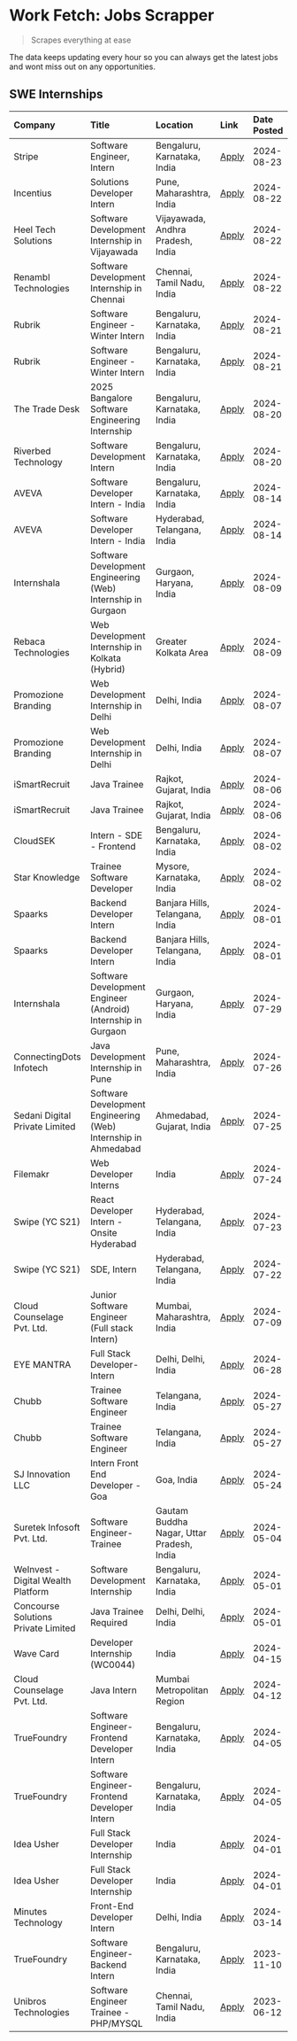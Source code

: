 # Work Fetch: Jobs Scrapper
> Scrapes everything at ease

The data keeps updating every hour so you can always get the latest jobs and wont miss out on any opportunities.

## SWE Internships
<!--START_SECTION:workfetch-->
| Company                             | Title                                                          | Location                                  | Link                                                                                                                                                                                                                                                                                           | Date Posted   |
|:------------------------------------|:---------------------------------------------------------------|:------------------------------------------|:-----------------------------------------------------------------------------------------------------------------------------------------------------------------------------------------------------------------------------------------------------------------------------------------------|:--------------|
| Stripe                              | Software Engineer, Intern                                      | Bengaluru, Karnataka, India               | [Apply](https://in.linkedin.com/jobs/view/software-engineer-intern-at-stripe-4008214242?position=6&pageNum=0&refId=76COc8OCHRaqkJ7Z84SoGg%3D%3D&trackingId=paioZSfCGWwUn34w8z4WeA%3D%3D&trk=public_jobs_jserp-result_search-card)                                                              | 2024-08-23    |
| Incentius                           | Solutions Developer Intern                                     | Pune, Maharashtra, India                  | [Apply](https://in.linkedin.com/jobs/view/solutions-developer-intern-at-incentius-4005695869?position=38&pageNum=0&refId=76COc8OCHRaqkJ7Z84SoGg%3D%3D&trackingId=kooLMi2sCjdUvzAK%2FoWQpQ%3D%3D&trk=public_jobs_jserp-result_search-card)                                                      | 2024-08-22    |
| Heel Tech Solutions                 | Software Development Internship in Vijayawada                  | Vijayawada, Andhra Pradesh, India         | [Apply](https://in.linkedin.com/jobs/view/software-development-internship-in-vijayawada-at-heel-tech-solutions-4007906692?position=47&pageNum=0&refId=76COc8OCHRaqkJ7Z84SoGg%3D%3D&trackingId=WVRfkFEHnuOGwqAUy7awOg%3D%3D&trk=public_jobs_jserp-result_search-card)                           | 2024-08-22    |
| Renambl Technologies                | Software Development Internship in Chennai                     | Chennai, Tamil Nadu, India                | [Apply](https://in.linkedin.com/jobs/view/software-development-internship-in-chennai-at-renambl-technologies-4007910299?position=60&pageNum=0&refId=76COc8OCHRaqkJ7Z84SoGg%3D%3D&trackingId=deJtP%2FjGaT2jJ8E3cdbsKg%3D%3D&trk=public_jobs_jserp-result_search-card)                           | 2024-08-22    |
| Rubrik                              | Software Engineer - Winter Intern                              | Bengaluru, Karnataka, India               | [Apply](https://in.linkedin.com/jobs/view/software-engineer-winter-intern-at-rubrik-4006567784?position=30&pageNum=0&refId=76COc8OCHRaqkJ7Z84SoGg%3D%3D&trackingId=bo6JWfdzV8RrkRqokRP6JA%3D%3D&trk=public_jobs_jserp-result_search-card)                                                      | 2024-08-21    |
| Rubrik                              | Software Engineer - Winter Intern                              | Bengaluru, Karnataka, India               | [Apply](https://in.linkedin.com/jobs/view/software-engineer-winter-intern-at-rubrik-4006567784?position=5&pageNum=2&refId=ePbccdRlyVplyh1tKtVtEQ%3D%3D&trackingId=PYgcnH8TSAUSB6dcpVwmzw%3D%3D&trk=public_jobs_jserp-result_search-card)                                                       | 2024-08-21    |
| The Trade Desk                      | 2025 Bangalore Software Engineering Internship                 | Bengaluru, Karnataka, India               | [Apply](https://in.linkedin.com/jobs/view/2025-bangalore-software-engineering-internship-at-the-trade-desk-3987456531?position=9&pageNum=0&refId=76COc8OCHRaqkJ7Z84SoGg%3D%3D&trackingId=nwtVxUfHrg8FmBajiEYYmQ%3D%3D&trk=public_jobs_jserp-result_search-card)                                | 2024-08-20    |
| Riverbed Technology                 | Software Development Intern                                    | Bengaluru, Karnataka, India               | [Apply](https://in.linkedin.com/jobs/view/software-development-intern-at-riverbed-technology-4004467559?position=50&pageNum=0&refId=76COc8OCHRaqkJ7Z84SoGg%3D%3D&trackingId=v%2BCQq7Sx9UONkvYsh8lkuQ%3D%3D&trk=public_jobs_jserp-result_search-card)                                           | 2024-08-20    |
| AVEVA                               | Software Developer Intern - India                              | Bengaluru, Karnataka, India               | [Apply](https://in.linkedin.com/jobs/view/software-developer-intern-india-at-aveva-3998279987?position=10&pageNum=0&refId=76COc8OCHRaqkJ7Z84SoGg%3D%3D&trackingId=Ef%2B32w482P01rl8R0eHYPw%3D%3D&trk=public_jobs_jserp-result_search-card)                                                     | 2024-08-14    |
| AVEVA                               | Software Developer Intern - India                              | Hyderabad, Telangana, India               | [Apply](https://in.linkedin.com/jobs/view/software-developer-intern-india-at-aveva-3998281598?position=13&pageNum=0&refId=76COc8OCHRaqkJ7Z84SoGg%3D%3D&trackingId=hXAKiB15bTyip4ebsc6rbQ%3D%3D&trk=public_jobs_jserp-result_search-card)                                                       | 2024-08-14    |
| Internshala                         | Software Development Engineering (Web) Internship in Gurgaon   | Gurgaon, Haryana, India                   | [Apply](https://in.linkedin.com/jobs/view/software-development-engineering-web-internship-in-gurgaon-at-internshala-3997620471?position=3&pageNum=0&refId=76COc8OCHRaqkJ7Z84SoGg%3D%3D&trackingId=v%2FZVEMmvfSfJVd%2FhbX5kAQ%3D%3D&trk=public_jobs_jserp-result_search-card)                   | 2024-08-09    |
| Rebaca Technologies                 | Web Development Internship in Kolkata (Hybrid)                 | Greater Kolkata Area                      | [Apply](https://in.linkedin.com/jobs/view/web-development-internship-in-kolkata-hybrid-at-rebaca-technologies-3997621369?position=44&pageNum=0&refId=76COc8OCHRaqkJ7Z84SoGg%3D%3D&trackingId=GoGlGxwUUmh5LFveS%2FMgfQ%3D%3D&trk=public_jobs_jserp-result_search-card)                          | 2024-08-09    |
| Promozione Branding                 | Web Development Internship in Delhi                            | Delhi, India                              | [Apply](https://in.linkedin.com/jobs/view/web-development-internship-in-delhi-at-promozione-branding-3995559880?position=26&pageNum=0&refId=76COc8OCHRaqkJ7Z84SoGg%3D%3D&trackingId=DBaRQQenChkvIrS94G1Fyw%3D%3D&trk=public_jobs_jserp-result_search-card)                                     | 2024-08-07    |
| Promozione Branding                 | Web Development Internship in Delhi                            | Delhi, India                              | [Apply](https://in.linkedin.com/jobs/view/web-development-internship-in-delhi-at-promozione-branding-3995559880?position=1&pageNum=2&refId=ePbccdRlyVplyh1tKtVtEQ%3D%3D&trackingId=n4jV0v3kdhL%2FAI9wLa0IRQ%3D%3D&trk=public_jobs_jserp-result_search-card)                                    | 2024-08-07    |
| iSmartRecruit                       | Java Trainee                                                   | Rajkot, Gujarat, India                    | [Apply](https://in.linkedin.com/jobs/view/java-trainee-at-ismartrecruit-3992301825?position=35&pageNum=0&refId=76COc8OCHRaqkJ7Z84SoGg%3D%3D&trackingId=wYmJM%2BEcL9k7aBW56f%2BJcA%3D%3D&trk=public_jobs_jserp-result_search-card)                                                              | 2024-08-06    |
| iSmartRecruit                       | Java Trainee                                                   | Rajkot, Gujarat, India                    | [Apply](https://in.linkedin.com/jobs/view/java-trainee-at-ismartrecruit-3992301825?position=10&pageNum=2&refId=ePbccdRlyVplyh1tKtVtEQ%3D%3D&trackingId=rkHdSzwnns1lqdSsFTj%2Fmg%3D%3D&trk=public_jobs_jserp-result_search-card)                                                                | 2024-08-06    |
| CloudSEK                            | Intern - SDE - Frontend                                        | Bengaluru, Karnataka, India               | [Apply](https://in.linkedin.com/jobs/view/intern-sde-frontend-at-cloudsek-3991574495?position=25&pageNum=0&refId=76COc8OCHRaqkJ7Z84SoGg%3D%3D&trackingId=6FcOhCpJB4F3vB%2BZpwGGQg%3D%3D&trk=public_jobs_jserp-result_search-card)                                                              | 2024-08-02    |
| Star Knowledge                      | Trainee Software Developer                                     | Mysore, Karnataka, India                  | [Apply](https://in.linkedin.com/jobs/view/trainee-software-developer-at-star-knowledge-3991516161?position=59&pageNum=0&refId=76COc8OCHRaqkJ7Z84SoGg%3D%3D&trackingId=CjoYLUe3orK7o5wmwdLZoA%3D%3D&trk=public_jobs_jserp-result_search-card)                                                   | 2024-08-02    |
| Spaarks                             | Backend Developer Intern                                       | Banjara Hills, Telangana, India           | [Apply](https://in.linkedin.com/jobs/view/backend-developer-intern-at-spaarks-3990226465?position=32&pageNum=0&refId=76COc8OCHRaqkJ7Z84SoGg%3D%3D&trackingId=%2Bu4%2Bpb4WYKXcDLWb%2Ba7k0w%3D%3D&trk=public_jobs_jserp-result_search-card)                                                      | 2024-08-01    |
| Spaarks                             | Backend Developer Intern                                       | Banjara Hills, Telangana, India           | [Apply](https://in.linkedin.com/jobs/view/backend-developer-intern-at-spaarks-3990226465?position=7&pageNum=2&refId=ePbccdRlyVplyh1tKtVtEQ%3D%3D&trackingId=A0eipHE5Yrh0Bst04OdVsw%3D%3D&trk=public_jobs_jserp-result_search-card)                                                             | 2024-08-01    |
| Internshala                         | Software Development Engineer (Android) Internship in Gurgaon  | Gurgaon, Haryana, India                   | [Apply](https://in.linkedin.com/jobs/view/software-development-engineer-android-internship-in-gurgaon-at-internshala-3987153031?position=46&pageNum=0&refId=76COc8OCHRaqkJ7Z84SoGg%3D%3D&trackingId=a5TSNiGSUv8CPGzERfe%2F%2Bg%3D%3D&trk=public_jobs_jserp-result_search-card)                 | 2024-07-29    |
| ConnectingDots Infotech             | Java Development Internship in Pune                            | Pune, Maharashtra, India                  | [Apply](https://in.linkedin.com/jobs/view/java-development-internship-in-pune-at-connectingdots-infotech-3983314097?position=39&pageNum=0&refId=76COc8OCHRaqkJ7Z84SoGg%3D%3D&trackingId=eMFxLLdN8ItjNCANKQccEA%3D%3D&trk=public_jobs_jserp-result_search-card)                                 | 2024-07-26    |
| Sedani Digital Private Limited      | Software Development Engineering (Web) Internship in Ahmedabad | Ahmedabad, Gujarat, India                 | [Apply](https://in.linkedin.com/jobs/view/software-development-engineering-web-internship-in-ahmedabad-at-sedani-digital-private-limited-3985017980?position=18&pageNum=0&refId=76COc8OCHRaqkJ7Z84SoGg%3D%3D&trackingId=PkRMzMeX0h3JyBGSsqv6Cw%3D%3D&trk=public_jobs_jserp-result_search-card) | 2024-07-25    |
| Filemakr                            | Web Developer Interns                                          | India                                     | [Apply](https://in.linkedin.com/jobs/view/web-developer-interns-at-filemakr-3981227003?position=42&pageNum=0&refId=76COc8OCHRaqkJ7Z84SoGg%3D%3D&trackingId=5fggBP6Mr0t6oCk%2Fqjbo5w%3D%3D&trk=public_jobs_jserp-result_search-card)                                                            | 2024-07-24    |
| Swipe (YC S21)                      | React Developer Intern - Onsite Hyderabad                      | Hyderabad, Telangana, India               | [Apply](https://in.linkedin.com/jobs/view/react-developer-intern-onsite-hyderabad-at-swipe-yc-s21-3981326010?position=41&pageNum=0&refId=76COc8OCHRaqkJ7Z84SoGg%3D%3D&trackingId=My%2B12iXjLUdTnTm3jMocJA%3D%3D&trk=public_jobs_jserp-result_search-card)                                      | 2024-07-23    |
| Swipe (YC S21)                      | SDE, Intern                                                    | Hyderabad, Telangana, India               | [Apply](https://in.linkedin.com/jobs/view/sde-intern-at-swipe-yc-s21-3980368092?position=58&pageNum=0&refId=76COc8OCHRaqkJ7Z84SoGg%3D%3D&trackingId=MvkPnZw7EaDN3n4vmnjQLw%3D%3D&trk=public_jobs_jserp-result_search-card)                                                                     | 2024-07-22    |
| Cloud Counselage Pvt. Ltd.          | Junior Software Engineer (Full stack Intern)                   | Mumbai, Maharashtra, India                | [Apply](https://in.linkedin.com/jobs/view/junior-software-engineer-full-stack-intern-at-cloud-counselage-pvt-ltd-3967725851?position=20&pageNum=0&refId=76COc8OCHRaqkJ7Z84SoGg%3D%3D&trackingId=Utjx8UilERXvx1tDqSaDow%3D%3D&trk=public_jobs_jserp-result_search-card)                         | 2024-07-09    |
| EYE MANTRA                          | Full Stack Developer- Intern                                   | Delhi, Delhi, India                       | [Apply](https://in.linkedin.com/jobs/view/full-stack-developer-intern-at-eye-mantra-3960988037?position=54&pageNum=0&refId=76COc8OCHRaqkJ7Z84SoGg%3D%3D&trackingId=JZtLqR3fzBTGDTlmOr6Nkw%3D%3D&trk=public_jobs_jserp-result_search-card)                                                      | 2024-06-28    |
| Chubb                               | Trainee Software Engineer                                      | Telangana, India                          | [Apply](https://in.linkedin.com/jobs/view/trainee-software-engineer-at-chubb-3955950075?position=34&pageNum=0&refId=76COc8OCHRaqkJ7Z84SoGg%3D%3D&trackingId=si8EA7WlU1XBGo9bfdzQXQ%3D%3D&trk=public_jobs_jserp-result_search-card)                                                             | 2024-05-27    |
| Chubb                               | Trainee Software Engineer                                      | Telangana, India                          | [Apply](https://in.linkedin.com/jobs/view/trainee-software-engineer-at-chubb-3955950075?position=9&pageNum=2&refId=ePbccdRlyVplyh1tKtVtEQ%3D%3D&trackingId=JFq0m05PT%2Fr6Un%2Fl%2BXjnXw%3D%3D&trk=public_jobs_jserp-result_search-card)                                                        | 2024-05-27    |
| SJ Innovation LLC                   | Intern Front End Developer - Goa                               | Goa, India                                | [Apply](https://in.linkedin.com/jobs/view/intern-front-end-developer-goa-at-sj-innovation-llc-3931678611?position=16&pageNum=0&refId=76COc8OCHRaqkJ7Z84SoGg%3D%3D&trackingId=EKxqQIIcDksxmVG587df8A%3D%3D&trk=public_jobs_jserp-result_search-card)                                            | 2024-05-24    |
| Suretek Infosoft Pvt. Ltd.          | Software Engineer-Trainee                                      | Gautam Buddha Nagar, Uttar Pradesh, India | [Apply](https://in.linkedin.com/jobs/view/software-engineer-trainee-at-suretek-infosoft-pvt-ltd-3916999948?position=45&pageNum=0&refId=76COc8OCHRaqkJ7Z84SoGg%3D%3D&trackingId=q3Q2PKHowuX6LTk1MKZ0xA%3D%3D&trk=public_jobs_jserp-result_search-card)                                          | 2024-05-04    |
| WeInvest - Digital Wealth Platform  | Software Development Internship                                | Bengaluru, Karnataka, India               | [Apply](https://in.linkedin.com/jobs/view/software-development-internship-at-weinvest-digital-wealth-platform-3912867225?position=2&pageNum=0&refId=76COc8OCHRaqkJ7Z84SoGg%3D%3D&trackingId=Vwn22G8vVyAR0oUH%2FmVd5A%3D%3D&trk=public_jobs_jserp-result_search-card)                           | 2024-05-01    |
| Concourse Solutions Private Limited | Java Trainee Required                                          | Delhi, Delhi, India                       | [Apply](https://in.linkedin.com/jobs/view/java-trainee-required-at-concourse-solutions-private-limited-3912869388?position=15&pageNum=0&refId=76COc8OCHRaqkJ7Z84SoGg%3D%3D&trackingId=yTSH5Mouluc8aDtyd8NCrA%3D%3D&trk=public_jobs_jserp-result_search-card)                                   | 2024-05-01    |
| Wave Card                           | Developer Internship (WC0044)                                  | India                                     | [Apply](https://in.linkedin.com/jobs/view/developer-internship-wc0044-at-wave-card-3900079966?position=57&pageNum=0&refId=76COc8OCHRaqkJ7Z84SoGg%3D%3D&trackingId=HnyEEC%2FBaG8UyOxiRTLF8w%3D%3D&trk=public_jobs_jserp-result_search-card)                                                     | 2024-04-15    |
| Cloud Counselage Pvt. Ltd.          | Java Intern                                                    | Mumbai Metropolitan Region                | [Apply](https://in.linkedin.com/jobs/view/java-intern-at-cloud-counselage-pvt-ltd-3896025667?position=49&pageNum=0&refId=76COc8OCHRaqkJ7Z84SoGg%3D%3D&trackingId=%2FhTBVn%2FNJ3iyzrze7MB3Uw%3D%3D&trk=public_jobs_jserp-result_search-card)                                                    | 2024-04-12    |
| TrueFoundry                         | Software Engineer- Frontend Developer Intern                   | Bengaluru, Karnataka, India               | [Apply](https://in.linkedin.com/jobs/view/software-engineer-frontend-developer-intern-at-truefoundry-3887320206?position=31&pageNum=0&refId=76COc8OCHRaqkJ7Z84SoGg%3D%3D&trackingId=YTerQT0%2BTT84Ye4LsAIiEQ%3D%3D&trk=public_jobs_jserp-result_search-card)                                   | 2024-04-05    |
| TrueFoundry                         | Software Engineer- Frontend Developer Intern                   | Bengaluru, Karnataka, India               | [Apply](https://in.linkedin.com/jobs/view/software-engineer-frontend-developer-intern-at-truefoundry-3887320206?position=6&pageNum=2&refId=ePbccdRlyVplyh1tKtVtEQ%3D%3D&trackingId=WdvWRzwatPF0l75PXLt89w%3D%3D&trk=public_jobs_jserp-result_search-card)                                      | 2024-04-05    |
| Idea Usher                          | Full Stack Developer Internship                                | India                                     | [Apply](https://in.linkedin.com/jobs/view/full-stack-developer-internship-at-idea-usher-3879565540?position=28&pageNum=0&refId=76COc8OCHRaqkJ7Z84SoGg%3D%3D&trackingId=MI3WD%2FHYkxBYWmWXK4ZtRw%3D%3D&trk=public_jobs_jserp-result_search-card)                                                | 2024-04-01    |
| Idea Usher                          | Full Stack Developer Internship                                | India                                     | [Apply](https://in.linkedin.com/jobs/view/full-stack-developer-internship-at-idea-usher-3879565540?position=3&pageNum=2&refId=ePbccdRlyVplyh1tKtVtEQ%3D%3D&trackingId=uOTVx0yoydsjTE4L0Vp%2F1A%3D%3D&trk=public_jobs_jserp-result_search-card)                                                 | 2024-04-01    |
| Minutes Technology                  | Front-End Developer Intern                                     | Delhi, India                              | [Apply](https://in.linkedin.com/jobs/view/front-end-developer-intern-at-minutes-technology-3853712549?position=24&pageNum=0&refId=76COc8OCHRaqkJ7Z84SoGg%3D%3D&trackingId=I2ZUY0oOO1yLMaCeSr8UQQ%3D%3D&trk=public_jobs_jserp-result_search-card)                                               | 2024-03-14    |
| TrueFoundry                         | Software Engineer-Backend Intern                               | Bengaluru, Karnataka, India               | [Apply](https://in.linkedin.com/jobs/view/software-engineer-backend-intern-at-truefoundry-3779508170?position=51&pageNum=0&refId=76COc8OCHRaqkJ7Z84SoGg%3D%3D&trackingId=3AP7RgVcZV9G4lWUCxqxFg%3D%3D&trk=public_jobs_jserp-result_search-card)                                                | 2023-11-10    |
| Unibros Technologies                | Software Engineer Trainee - PHP/MYSQL                          | Chennai, Tamil Nadu, India                | [Apply](https://in.linkedin.com/jobs/view/software-engineer-trainee-php-mysql-at-unibros-technologies-3656599241?position=55&pageNum=0&refId=76COc8OCHRaqkJ7Z84SoGg%3D%3D&trackingId=3%2BNn%2F%2FEDLFmpHivulWFcUw%3D%3D&trk=public_jobs_jserp-result_search-card)                              | 2023-06-12    |
<!--END_SECTION:workfetch-->
